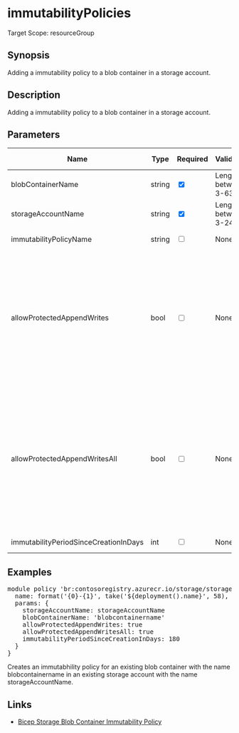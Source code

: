 ﻿# immutabilityPolicies

Target Scope: resourceGroup

## Synopsis
Adding a immutability policy to a blob container in a storage account.

## Description
Adding a immutability policy to a blob container in a storage account.

## Parameters
| Name | Type | Required | Validation | Default value | Description |
| -- |  -- | -- | -- | -- | -- |
| blobContainerName | string | <input type="checkbox" checked> | Length between 3-63 | <pre></pre> | The name of the blob container to create the policy for. This should be pre-existing. |
| storageAccountName | string | <input type="checkbox" checked> | Length between 3-24 | <pre></pre> | The name of the storage account. This should be pre-existing. |
| immutabilityPolicyName | string | <input type="checkbox"> | None | <pre>'default'</pre> | The name of the immutability policy. |
| allowProtectedAppendWrites | bool | <input type="checkbox"> | None | <pre>false</pre> | When enabled, new blocks can be written to an append blob while maintaining immutability protection and compliance. Only new blocks can be added and any existing blocks cannot be modified or deleted. This property cannot be changed with ExtendImmutabilityPolicy API. The \'allowProtectedAppendWrites\' and \'allowProtectedAppendWritesAll\' properties are mutually exclusive. |
| allowProtectedAppendWritesAll | bool | <input type="checkbox"> | None | <pre>true</pre> | When enabled, new blocks can be written to both \'Append and Bock Blobs\' while maintaining immutability protection and compliance. Only new blocks can be added and any existing blocks cannot be modified or deleted. This property cannot be changed with ExtendImmutabilityPolicy API. The \'allowProtectedAppendWrites\' and \'allowProtectedAppendWritesAll\' properties are mutually exclusive. |
| immutabilityPeriodSinceCreationInDays | int | <input type="checkbox"> | None | <pre>180</pre> | Immutability period since creation in days. |

## Examples
<pre>
module policy 'br:contosoregistry.azurecr.io/storage/storageaccounts/blobservices/immutabilitypolicies:latest' = {
  name: format('{0}-{1}', take('${deployment().name}', 58), 'impol')
  params: {
    storageAccountName: storageAccountName
    blobContainerName: 'blobcontainername'
    allowProtectedAppendWrites: true
    allowProtectedAppendWritesAll: true
    immutabilityPeriodSinceCreationInDays: 180
  }
}
</pre>
<p>Creates an immutabhility policy for an existing blob container with the name blobcontainername in an existing storage account with the name storageAccountName.</p>

## Links
- [Bicep Storage Blob Container Immutability Policy](https://learn.microsoft.com/en-us/azure/templates/microsoft.storage/storageaccounts/blobservices/containers/immutabilitypolicies?pivots=deployment-language-bicep)
